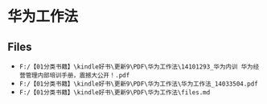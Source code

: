 # 华为工作法

## Files

- `F:/【01分类书籍】\kindle好书\更新9\PDF\华为工作法\14101293_华为内训 华为经营管理内部培训手册，震撼大公开！.pdf`
- `F:/【01分类书籍】\kindle好书\更新9\PDF\华为工作法\华为工作法_14033504.pdf`
- `F:/【01分类书籍】\kindle好书\更新9\PDF\华为工作法\files.md`

